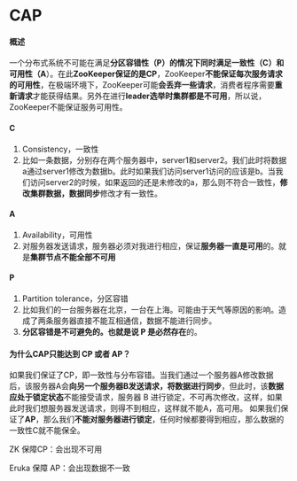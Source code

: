 # CAP

#### 概述

一个分布式系统不可能在满足**分区容错性（P）**的情况下同时满足**一致性（C）**和**可用性（A**）。在此**ZooKeeper保证的是CP**，ZooKeeper**不能保证每次服务请求的可用性**，在极端环境下，ZooKeeper可能**会丢弃一些请求**，消费者程序需要**重新请求**才能获得结果。另外在进行**leader选举时集群都是不可用**，所以说，ZooKeeper不能保证服务可用性。



#### C

1. Consistency，一致性
2. 比如一条数据，分别存在两个服务器中，server1和server2。我们此时将数据a通过server1修改为数据b。此时如果我们访问server1访问的应该是b。当我们访问server2的时候，如果返回的还是未修改的a，那么则不符合一致性，**修改集群数据，数据同步**修改才有一致性。



#### A

1. Availability，可用性
2. 对服务器发送请求，服务器必须对我进行相应，保证**服务器一直是可用**的。就是**集群节点不能全部不可用**



#### P

1. Partition tolerance，分区容错
2. 比如我们的一台服务器在北京，一台在上海。可能由于天气等原因的影响。造成了两条服务器直接不能互相通信，数据不能进行同步。
3. **分区容错是不可避免的。也就是说 P 是必然存在**的。



#### 为什么CAP只能达到 CP 或者 AP？

如果我们保证了CP，即一致性与分布容错。当我们通过一个服务器A修改数据后，该服务器A会**向另一个服务器B发送请求，将数据进行同步**，但此时，该**数据应处于锁定状态**不能接受请求，服务器 B 进行锁定，不可再次修改，这样，如果此时我们想服务器发送请求，则得不到相应，这样就不能A，高可用。
如果我们保证了**AP**，那么我们**不能对服务器进行锁定**，任何时候都要得到相应，那么数据的一致性C就不能保全。

ZK 保障CP：会出现不可用

Eruka 保障 AP：会出现数据不一致